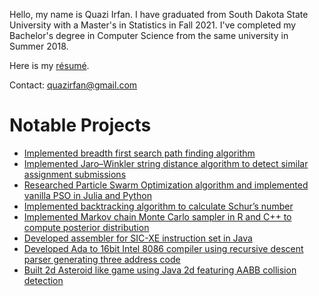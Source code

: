 Hello, my name is Quazi Irfan. I have graduated from South Dakota State University with a Master's in Statistics in Fall 2021. I've completed my Bachelor's degree in Computer Science from the same university in Summer 2018.

Here is my [résumé](https://github.com/quazi-irfan/quazi-irfan/blob/main/resume.pdf).

Contact: quazirfan@gmail.com

# Notable Projects
 - [Implemented  breadth first search path finding algorithm](https://github.com/quazi-irfan/RoverMapping)
 - [Implemented Jaro–Winkler string distance algorithm to detect similar assignment submissions](https://github.com/quazi-irfan/CSC-314-AutomationScripts)
 - [Researched Particle Swarm Optimization algorithm and implemented vanilla PSO in Julia and Python](https://github.com/quazi-irfan/Particle-Swarm-Algorithm-Julia-Language-Google-Summer-of-Code-Application-2021/blob/main/GSoC_2021_Julia_PSO_Application.pdf)
 - [Implemented backtracking algorithm to calculate Schur’s number](https://github.com/quazi-irfan/SchurNumber)
 - [Implemented Markov chain Monte Carlo sampler in R and C++ to compute posterior distribution](https://github.com/quazi-irfan/R-Language-Google-Summer-of-Code-Application-2020)
 - [Developed assembler for SIC-XE instruction set in Java](https://github.com/quazi-irfan/SIC-XE-Assembler)
 - [Developed Ada to 16bit Intel 8086 compiler using recursive descent parser generating three address code](https://github.com/quazi-irfan/Mini-Ada-Compiler)
 - [Built 2d Asteroid like game using Java 2d featuring AABB collision detection](https://github.com/quazi-irfan/2d-Side-scroller-Java2D)
